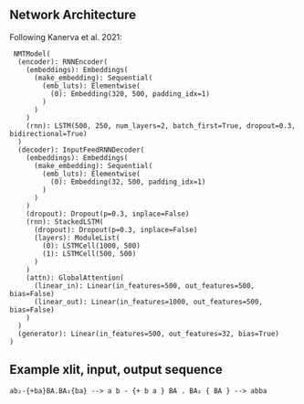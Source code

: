 ## Network Architecture
Following Kanerva et al. 2021:

```
 NMTModel(
  (encoder): RNNEncoder(
    (embeddings): Embeddings(
      (make_embedding): Sequential(
        (emb_luts): Elementwise(
          (0): Embedding(320, 500, padding_idx=1)
        )
      )
    )
    (rnn): LSTM(500, 250, num_layers=2, batch_first=True, dropout=0.3, bidirectional=True)
  )
  (decoder): InputFeedRNNDecoder(
    (embeddings): Embeddings(
      (make_embedding): Sequential(
        (emb_luts): Elementwise(
          (0): Embedding(32, 500, padding_idx=1)
        )
      )
    )
    (dropout): Dropout(p=0.3, inplace=False)
    (rnn): StackedLSTM(
      (dropout): Dropout(p=0.3, inplace=False)
      (layers): ModuleList(
        (0): LSTMCell(1000, 500)
        (1): LSTMCell(500, 500)
      )
    )
    (attn): GlobalAttention(
      (linear_in): Linear(in_features=500, out_features=500, bias=False)
      (linear_out): Linear(in_features=1000, out_features=500, bias=False)
    )
  )
  (generator): Linear(in_features=500, out_features=32, bias=True)
)

```

## Example xlit, input, output sequence

```ab₂-{+ba}BA.BA₂{ba} --> a b - {+ b a } BA . BA₂ { BA } --> abba ``` 


